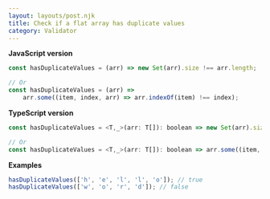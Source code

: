 ```yaml
---
layout: layouts/post.njk
title: Check if a flat array has duplicate values
category: Validator
---
```


**JavaScript version**

```js
const hasDuplicateValues = (arr) => new Set(arr).size !== arr.length;

// Or
const hasDuplicateValues = (arr) =>
	arr.some((item, index, arr) => arr.indexOf(item) !== index);
```

**TypeScript version**

```js
const hasDuplicateValues = <T,_>(arr: T[]): boolean => new Set(arr).size !== arr.length;

// Or
const hasDuplicateValues = <T,_>(arr: T[]): boolean => arr.some((item, index, arr) => arr.indexOf(item) !== index);
```

**Examples**

```js
hasDuplicateValues(['h', 'e', 'l', 'l', 'o']); // true
hasDuplicateValues(['w', 'o', 'r', 'd']); // false
```
